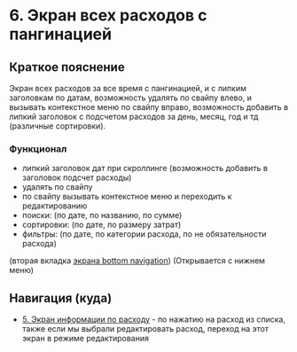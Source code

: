 # 6. Экран всех расходов с пангинацией

## Краткое пояснение

Экран всех расходов за все время с пангинацией, и с липким заголовкам по датам, возможность удалять
по свайпу влево, и вызывать контекстное меню по свайпу вправо, возможность добавить в липкий
заголовок с подсчетом расходов за день, месяц, год и тд (различные сортировки).

### Функционал

- липкий заголовок дат при скроллинге (возможность добавить в заголовок подсчет расходы)
- удалять по свайпу
- по свайпу вызывать контекстное меню и переходить к редактированию
- поиски: (по дате, по названию, по сумме)
- сортировки: (по дате, по размеру затрат)
- фильтры: (по дате, по категории расхода, по не обязательности расхода)

(вторая вкладка [экрана bottom navigation](screen_1_bottom_navigation_container.md)) (Открывается с
нижнем меню)

## Навигация (куда)

- [5. Экран информации по расходу](screen_5_spending_info.md) - по нажатию на расход из списка,
  также если мы выбрали редактировать расход, переход на этот экран в режиме редактирования